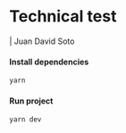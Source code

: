 # Technical test

| Juan David Soto

#### Install dependencies

```bash
yarn
```

#### Run project

```bash
yarn dev
```
